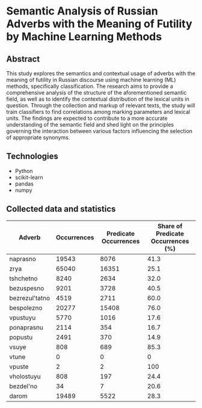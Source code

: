 # Semantic Analysis of Russian Adverbs with the Meaning of Futility by Machine Learning Methods

## Abstract
This study explores the semantics and contextual usage of adverbs with the meaning of futility in Russian discourse using machine learning (ML) methods, specifically classification. The research aims to provide a comprehensive analysis of the structure of the aforementioned semantic field, as well as to identify the contextual distribution of the lexical units in question. Through the collection and markup of relevant texts, the study will train classifiers to find correlations among marking parameters and lexical units. The findings are expected to contribute to a more accurate understanding of the semantic field and shed light on the principles governing the interaction between various factors influencing the selection of appropriate synonyms.

## Technologies
- Python
- scikit-learn
- pandas
- numpy

## Collected data and statistics
| Adverb | Occurrences | Predicate Occurrences | Share of Predicate Occurrences (%) |
|--------------------------|-------------------------------------|----------------------------------------------------------|---------------------------------------------------------------------|
| naprasno                 | 19543                               | 8076                                                     | 41.3                                                                |
| zrya                     | 65040                               | 16351                                                    | 25.1                                                                |
| tshchetno                | 8240                                | 2634                                                     | 32.0                                                                |
| bezuspesno               | 9201                                | 3728                                                     | 40.5                                                                |
| bezrezul'tatno          | 4519                                | 2711                                                     | 60.0                                                                |
| bespolezno               | 20277                               | 15408                                                    | 76.0                                                                |
| vpustuyu                 | 5770                                | 1016                                                     | 17.6                                                                |
| ponaprasnu               | 2114                                | 354                                                      | 16.7                                                                |
| popustu                  | 2491                                | 370                                                      | 14.9                                                                |
| vsuye                    | 808                                 | 689                                                      | 85.3                                                                |
| vtune                    | 0                                   | 0                                                        | 0                                                                   |
| vpuste                   | 2                                   | 2                                                        | 100                                                                 |
| vholostuyu               | 808                                 | 197                                                      | 24.4                                                                |
| bezdel'no                | 34                                  | 7                                                        | 20.6                                                                |
| darom                    | 19489                               | 5522                                                     | 28.3                                                                |

